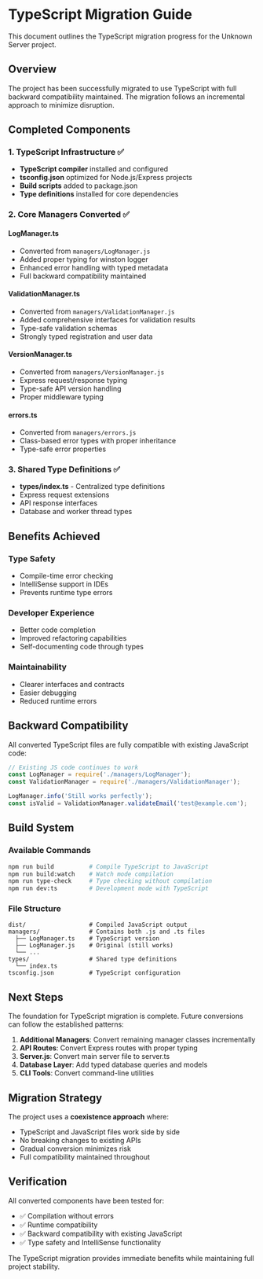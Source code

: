 # TypeScript Migration Guide

This document outlines the TypeScript migration progress for the Unknown Server project.

## Overview

The project has been successfully migrated to use TypeScript with full backward compatibility maintained. The migration follows an incremental approach to minimize disruption.

## Completed Components

### 1. TypeScript Infrastructure ✅
- **TypeScript compiler** installed and configured
- **tsconfig.json** optimized for Node.js/Express projects
- **Build scripts** added to package.json
- **Type definitions** installed for core dependencies

### 2. Core Managers Converted ✅

#### LogManager.ts
- Converted from `managers/LogManager.js`
- Added proper typing for winston logger
- Enhanced error handling with typed metadata
- Full backward compatibility maintained

#### ValidationManager.ts  
- Converted from `managers/ValidationManager.js`
- Added comprehensive interfaces for validation results
- Type-safe validation schemas
- Strongly typed registration and user data

#### VersionManager.ts
- Converted from `managers/VersionManager.js`
- Express request/response typing
- Type-safe API version handling
- Proper middleware typing

#### errors.ts
- Converted from `managers/errors.js`
- Class-based error types with proper inheritance
- Type-safe error properties

### 3. Shared Type Definitions ✅
- **types/index.ts** - Centralized type definitions
- Express request extensions
- API response interfaces
- Database and worker thread types

## Benefits Achieved

### Type Safety
- Compile-time error checking
- IntelliSense support in IDEs
- Prevents runtime type errors

### Developer Experience  
- Better code completion
- Improved refactoring capabilities
- Self-documenting code through types

### Maintainability
- Clearer interfaces and contracts
- Easier debugging
- Reduced runtime errors

## Backward Compatibility

All converted TypeScript files are fully compatible with existing JavaScript code:

```javascript
// Existing JS code continues to work
const LogManager = require('./managers/LogManager');
const ValidationManager = require('./managers/ValidationManager');

LogManager.info('Still works perfectly');
const isValid = ValidationManager.validateEmail('test@example.com');
```

## Build System

### Available Commands
```bash
npm run build          # Compile TypeScript to JavaScript
npm run build:watch    # Watch mode compilation
npm run type-check     # Type checking without compilation
npm run dev:ts         # Development mode with TypeScript
```

### File Structure
```
dist/                  # Compiled JavaScript output
managers/              # Contains both .js and .ts files
  ├── LogManager.ts    # TypeScript version
  ├── LogManager.js    # Original (still works)
  └── ...
types/                 # Shared type definitions
  └── index.ts
tsconfig.json          # TypeScript configuration
```

## Next Steps

The foundation for TypeScript migration is complete. Future conversions can follow the established patterns:

1. **Additional Managers**: Convert remaining manager classes incrementally
2. **API Routes**: Convert Express routes with proper typing  
3. **Server.js**: Convert main server file to server.ts
4. **Database Layer**: Add typed database queries and models
5. **CLI Tools**: Convert command-line utilities

## Migration Strategy

The project uses a **coexistence approach** where:
- TypeScript and JavaScript files work side by side
- No breaking changes to existing APIs
- Gradual conversion minimizes risk
- Full compatibility maintained throughout

## Verification

All converted components have been tested for:
- ✅ Compilation without errors
- ✅ Runtime compatibility
- ✅ Backward compatibility with existing JavaScript
- ✅ Type safety and IntelliSense functionality

The TypeScript migration provides immediate benefits while maintaining full project stability.
